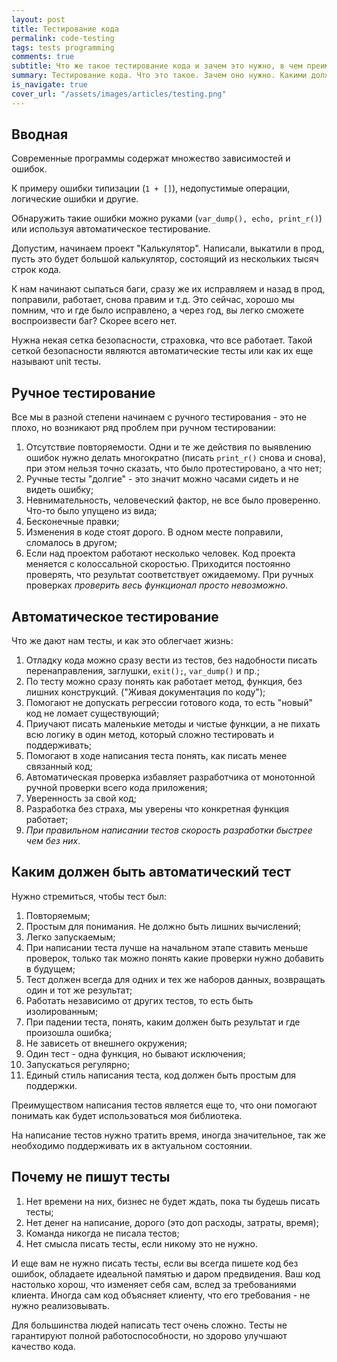```yaml
---
layout: post
title: Тестирование кода
permalink: code-testing
tags: tests programming
comments: true
subtitle: Что же такое тестирование кода и зачем это нужно, в чем преимущества и недостатки.
summary: Тестирование кода. Что это такое. Зачем оно нужно. Какими должны быть тесты.
is_navigate: true
cover_url: "/assets/images/articles/testing.png"
---
```


## Вводная

Современные программы содержат множество зависимостей и ошибок. 

К примеру ошибки типизации (`1 + []`), недопустимые операции, логические ошибки и другие.

Обнаружить такие ошибки можно руками (`var_dump(), echo, print_r()`) или используя автоматическое тестирование.

Допустим, начинаем проект "Калькулятор". 
Написали, выкатили в прод, пусть это будет большой калькулятор, состоящий из нескольких тысяч строк кода.

К нам начинают сыпаться баги, сразу же их исправляем и назад в прод, поправили, работает, снова правим и т.д.
Это сейчас, хорошо мы помним, что и где было исправлено, а через год, вы легко сможете воспроизвести баг? 
Скорее всего нет.

Нужна некая сетка безопасности, страховка, что все работает. 
Такой сеткой безопасности являются автоматические тесты или как их еще называют unit тесты.

## Ручное тестирование

Все мы в разной степени начинаем с ручного тестирования - это не плохо, но возникают ряд проблем при ручном тестировании:

1. Отсутствие повторяемости. 
Одни и те же действия по выявлению ошибок нужно делать многократно (писать `print_r()` снова и снова), 
при этом нельзя точно сказать, что было протестировано, а что нет;
1. Ручные тесты "долгие" - это значит можно часами сидеть и не видеть ошибку;
1. Невнимательность, человеческий фактор, не все было проверенно. Что-то было упущено из вида;
1. Бесконечные правки;
1. Изменения в коде стоят дорого. В одном месте поправили, сломалось в другом;
1. Если над проектом работают несколько человек. Код проекта меняется с колоссальной скоростью. 
Приходится постоянно проверять, что результат соответствует ожидаемому. При ручных проверках _проверить весь функционал просто невозможно_.

## Автоматическое тестирование

Что же дают нам тесты, и как это облегчает жизнь:

1. Отладку кода можно сразу вести из тестов, без надобности писать перенаправления, заглушки, `exit();`, `var_dump()` и пр.;
1. По тесту можно сразу понять как работает метод, функция, без лишних конструкций. ("Живая документация по коду");
1. Помогают не допускать регрессии готового кода, то есть "новый" код не ломает существующий;
1. Приучают писать маленькие методы и чистые функции, а не пихать всю логику в один метод, который сложно тестировать
и поддерживать;
1. Помогают в ходе написания теста понять, как писать менее связанный код;
1. Автоматическая проверка избавляет разработчика от монотонной ручной проверки всего кода приложения;
1. Уверенность за свой код;
1. Разработка без страха, мы уверены что конкретная функция работает; 
1. _При правильном написании тестов скорость разработки быстрее чем без них_.


## Каким должен быть автоматический тест

Нужно стремиться, чтобы тест был:

1. Повторяемым;
1. Простым для понимания. Не должно быть лишних вычислений;
1. Легко запускаемым;
1. При написании теста лучше на начальном этапе ставить меньше проверок, 
только так можно понять какие проверки нужно добавить в будущем;
1. Тест должен всегда для одних и тех же наборов данных, возвращать один и тот же результат;
1. Работать независимо от других тестов, то есть быть изолированным;
1. При падении теста, понять, каким должен быть результат и где произошла ошибка;
1. Не зависеть от внешнего окружения;
1. Один тест - одна функция, но бывают исключения;
1. Запускаться регулярно;
1. Единый стиль написания теста, код должен быть простым для поддержки.

Преимуществом написания тестов является еще то, что они помогают понимать как будет использоваться моя библиотека.

На написание тестов нужно тратить время, иногда значительное, так же необходимо поддерживать их в актуальном состоянии. 

## Почему не пишут тесты
    
1. Нет времени на них, бизнес не будет ждать, пока ты будешь писать тесты;
1. Нет денег на написание, дорого (это доп расходы, затраты, время);
1. Команда никогда не писала тестов;
1. Нет смысла писать тесты, если никому это не нужно.

И еще вам не нужно писать тесты, если вы всегда пишете код без ошибок, обладаете идеальной памятью и даром предвидения. 
Ваш код настолько хорош, что изменяет себя сам, вслед за требованиями клиента. 
Иногда сам код объясняет клиенту, что его требования - не нужно реализовывать.

Для большинства людей написать тест очень сложно.
Тесты не гарантируют полной работоспособности, но здорово улучшают качество кода.